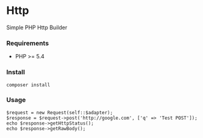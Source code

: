 # Http

Simple PHP Http Builder
 
### Requirements

- PHP >= 5.4

### Install

```
composer install
```

### Usage

```
$request = new Request(self::$adapter);
$response = $request->post('http://google.com', ['q' => 'Test POST']);
echo $response->getHttpStatus();
echo $response->getRawBody();
```
